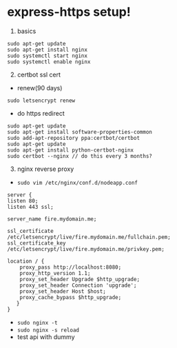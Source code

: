 # express-https setup!

1. basics

```
sudo apt-get update
sudo apt-get install nginx
sudo systemctl start nginx
sudo systemctl enable nginx
```

2. certbot ssl cert 

- renew(90 days)
```
sudo letsencrypt renew
```

- do https redirect

```
sudo apt-get update
sudo apt-get install software-properties-common
sudo add-apt-repository ppa:certbot/certbot
sudo apt-get update
sudo apt-get install python-certbot-nginx
sudo certbot --nginx // do this every 3 months?
```

3. nginx reverse proxy

- `sudo vim /etc/nginx/conf.d/nodeapp.conf`

```
server {
listen 80;
listen 443 ssl;

server_name fire.mydomain.me;

ssl_certificate     /etc/letsencrypt/live/fire.mydomain.me/fullchain.pem;
ssl_certificate_key /etc/letsencrypt/live/fire.mydomain.me/privkey.pem;

location / {
    proxy_pass http://localhost:8080;
    proxy_http_version 1.1;
    proxy_set_header Upgrade $http_upgrade;
    proxy_set_header Connection 'upgrade';
    proxy_set_header Host $host;
    proxy_cache_bypass $http_upgrade;
   }
}
```

- `sudo nginx -t`
- `sudo nginx -s reload`
- test api with dummy
